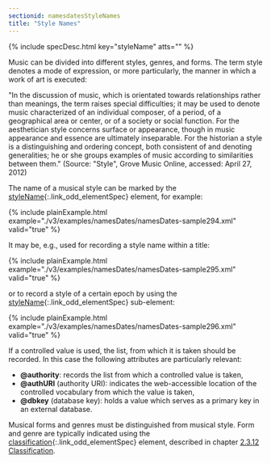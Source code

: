 ```yaml
---
sectionid: namesdatesStyleNames
title: "Style Names"
---
```






{% include specDesc.html key="styleName" atts="" %}



Music can be divided into different styles, genres, and forms. The term style
denotes a mode of expression, or more particularly, the manner in which a work of
art is
executed:

"In the discussion of music, which is orientated towards relationships rather than
meanings, the term raises special difficulties; it may be used to denote music characterized
of an individual composer, of a period, of a geographical area or center, or of a
society or
social function. For the aesthetician style concerns surface or appearance, though
in music
appearance and essence are ultimately inseparable. For the historian a style is a
distinguishing and ordering concept, both consistent of and denoting generalities;
he or she
groups examples of music according to similarities between them." (Source: "Style",
Grove
Music Online, accessed: April 27, 2012) 

The name of a musical style can be marked by the [styleName](/v3/elements/styleName.html){:.link_odd_elementSpec} element,
for example:

{% include plainExample.html example="./v3/examples/namesDates/namesDates-sample294.xml" valid="true" %}

It may be, e.g., used for recording a style name within a title:

{% include plainExample.html example="./v3/examples/namesDates/namesDates-sample295.xml" valid="true" %}

or to record a style of a certain epoch by using the [styleName](/v3/elements/styleName.html){:.link_odd_elementSpec}
sub-element:

{% include plainExample.html example="./v3/examples/namesDates/namesDates-sample296.xml" valid="true" %}


If a controlled value is used, the list, from which it is taken should be recorded.
In this
case the following attributes are particularly relevant:


- **@authority**: records the list from which a controlled value is taken,
- **@authURI** (authority URI): indicates the web-accessible location of the
controlled vocabulary from which the value is taken,
- **@dbkey** (database key): holds a value which serves as a primary key in an
external database.


Musical forms and genres must be distinguished from musical style. Form and genre
are
typically indicated using the [classification](/v3/elements/classification.html){:.link_odd_elementSpec} element, described in
chapter <a class="link_ptr" title="Classification" href="/v3/guidelines/header.html#headerWorkClass">2.3.12 Classification</a>.

